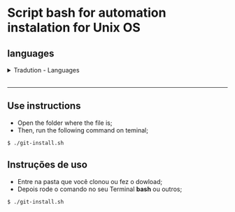 # Script bash for automation instalation for Unix OS

## languages
<details>
    <summary>Tradution - Languages</summary>
    <br>
    <p>Portuguese (Brazil)</p>
    <hr>
    <p>English (USA)</p>
</details>
<br>

<hr>

## Use instructions 
- Open the folder where the file is;
- Then, run the following command on teminal; 
```bash
$ ./git-install.sh
```

## Instruções de uso
- Entre na pasta que você clonou ou fez o dowload;
- Depois rode o comando no seu Terminal **bash** ou outros;
```bash
$ ./git-install.sh
```
